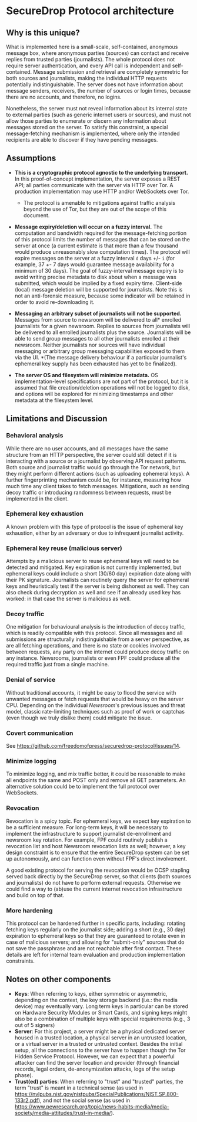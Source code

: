 # SecureDrop Protocol architecture

## Why is this unique?

What is implemented here is a small-scale, self-contained, anonymous message box, where anonymous parties (sources) can contact and receive replies from trusted parties (journalists). The whole protocol does not require server authentication, and every API call is independent and self-contained. Message submission and retrieval are completely symmetric for both sources and journalists, making the individual HTTP requests potentially indistinguishable. The server does not have information about message senders, receivers, the number of sources or login times, because there are no accounts, and therefore, no logins.

Nonetheless, the server must not reveal information about its internal state to external parties (such as generic internet users or sources), and must not allow those parties to enumerate or discern any information about messages stored on the server. To satisfy this constraint, a special message-fetching mechanism is implemented, where only the intended recipients are able to discover if they have pending messages.

## Assumptions

- **This is a cryptographic protocol agnostic to the underlying transport.**
  In this proof-of-concept implementation, the server exposes a REST API; all
  parties communicate with the server via HTTP over Tor. A production
  implementation may use HTTP and/or WebSockets over Tor.

  - The protocol is amenable to mitigations against traffic analysis beyond
    the use of Tor, but they are out of the scope of this document.

- **Message expiry/deletion will occur on a fuzzy interval.**
  The computation and bandwidth required for the message-fetching portion of this protocol limits the number of messages that can be stored on the server at once (a current estimate is that more than a few thousand would produce unreasonably slow computation times).
  The protocol will expire messages on the server at a fuzzy interval `d` days +/- `i` (for example, 37 +- 7 days would guarantee message availability for a minimum of 30 days). The goal of fuzzy-interval message expiry is to avoid writing precise metadata to disk about when a message was submitted, which would be implied by a fixed expiry time.
  Client-side (local) message deletion will be supported for journalists. Note this is not an anti-forensic measure, because some indicator will be retained in order to avoid re-downloading it.

- **Messaging an arbitrary subset of journalists will not be supported.**
  Messages from source to newsroom will be delivered to all* enrolled journalists for a given newsroom. Replies to sources from journalists will be delivered to all enrolled journalists plus the source. Journalists will be able to send group messages to all other journalists enrolled at their newsroom. Neither journalists nor sources will
  have individual messaging or arbitrary group messaging capabilities exposed to
  them via the UI.
  *(The message delivery behaviour if a particular journalist's ephemeral key supply has been exhausted has yet to be finalized).

- **The server OS and filesystem will minimize metadata.** OS implementation-level
  specifications are not part of the protocol, but it is assumed that file creation/deletion operations will not be logged to disk, and options will be explored for minimizing timestamps and other metadata at the filesystem level.

## Limitations and Discussion

### Behavioral analysis

While there are no user accounts, and all messages have the same structure from an HTTP perspective, the server could still detect if it is interacting with a source or a journalist by observing API request patterns. Both source and journalist traffic would go through the Tor network, but they might perform different actions (such as uploading ephemeral keys). A further fingerprinting mechanism could be, for instance, measuring how much time any client takes to fetch messages. Mitigations, such as sending decoy traffic or introducing randomness between requests, must be implemented in the client.

### Ephemeral key exhaustion

A known problem with this type of protocol is the issue of ephemeral key exhaustion, either by an adversary or due to infrequent journalist activity.

### Ephemeral key reuse (malicious server)

Attempts by a malicious server to reuse ephemeral keys will need to be detected and mitigated.
Key expiration is not currently implemented, but ephemeral keys could include a short (30/60 day) expiration date along with their PK signature. Journalists can routinely query the server for ephemeral keys and heuristically test if the server is being dishonest as well. They can also check during decryption as well and see if an already used key has worked: in that case the server is malicious as well.

### Decoy traffic

One mitigation for behavioural analysis is the introduction of decoy traffic, which is readily compatible with this protocol. Since all messages and all submissions are structurally indistinguishable from a server perspective, as are all fetching operations, and there is no state or cookies involved between requests, any party on the internet could produce decoy traffic on any instance. Newsrooms, journalists or even FPF could produce all the required traffic just from a single machine.

### Denial of service

Without traditional accounts, it might be easy to flood the service with unwanted messages or fetch requests that would be heavy on the server CPU. Depending on the individual _Newsroom_'s previous issues and threat model, classic rate-limiting techniques such as proof of work or captchas (even though we truly dislike them) could mitigate the issue.

### Covert communication

See https://github.com/freedomofpress/securedrop-protocol/issues/14.

### Minimize logging

To minimize logging, and mix traffic better, it could be reasonable to make all endpoints the same and POST only and remove all GET parameters. An alternative solution could be to implement the full protocol over WebSockets.

### Revocation

Revocation is a spicy topic. For ephemeral keys, we expect key expiration to be a sufficient measure. For long-term keys, it will be necessary to implement the infrastructure to support journalist de-enrollment and newsroom key rotation. For example, FPF could routinely publish a revocation list and host Newsroom revocation lists as well; however, a key design constraint is to ensure that the entire SecureDrop system can be set up autonomously, and can function even without FPF's direct involvement.

A good existing protocol for serving the revocation would be OCSP stapling served back directly by the SecureDrop server, so that clients (both sources and journalists) do not have to perform external requests. Otherwise we could find a way to (ab)use the current internet revocation infrastructure and build on top of that.

### More hardening

This protocol can be hardened further in specific parts, including: rotating fetching keys regularly on the journalist side; adding a short (e.g., 30 day) expiration to ephemeral keys so that they are guaranteed to rotate even in case of malicious servers; and allowing for "submit-only" sources that do not save the passphrase and are not reachable after first contact. These details are left for internal team evaluation and production implementation constraints.

## Notes on other components

- **Keys**: When referring to keys, either symmetric or asymmetric, depending on the context, the key storage backend (i.e.: the media device) may eventually vary. Long term keys in particular can be stored on Hardware Security Modules or Smart Cards, and signing keys might also be a combination of multiple keys with special requirements (e.g., 3 out of 5 signers)
- **Server**: For this project, a server might be a physical dedicated server housed in a trusted location, a physical server in an untrusted location, or a virtual server in a trusted or untrusted context. Besides the initial setup, all the connections to the server have to happen though the Tor Hidden Service Protocol. However, we can expect that a powerful attacker can find the server location and provider (through financial records, legal orders, de-anonymization attacks, logs of the setup phase).
- **Trust(ed) parties**: When referring to "trust" and "trusted" parties, the term "trust" is meant in a technical sense (as used in https://nvlpubs.nist.gov/nistpubs/SpecialPublications/NIST.SP.800-133r2.pdf), and not the social sense (as used in https://www.pewresearch.org/topic/news-habits-media/media-society/media-attitudes/trust-in-media/).
